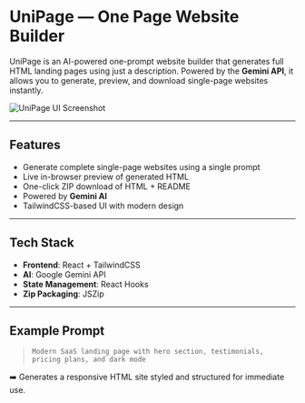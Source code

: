 # UniPage — One Page Website Builder

UniPage is an AI-powered one-prompt website builder that generates full HTML landing pages using just a description. Powered by the **Gemini API**, it allows you to generate, preview, and download single-page websites instantly.

![UniPage UI Screenshot](https://your-screenshot-url.com) <!-- Replace with actual image if available -->

---

## Features

-  Generate complete single-page websites using a single prompt
-  Live in-browser preview of generated HTML
-  One-click ZIP download of HTML + README
-  Powered by **Gemini AI**
-  TailwindCSS-based UI with modern design

---

## Tech Stack

- **Frontend**: React + TailwindCSS
- **AI**: Google Gemini API
- **State Management**: React Hooks
- **Zip Packaging**: JSZip

---

## Example Prompt

> `Modern SaaS landing page with hero section, testimonials, pricing plans, and dark mode`

➡️ Generates a responsive HTML site styled and structured for immediate use.

